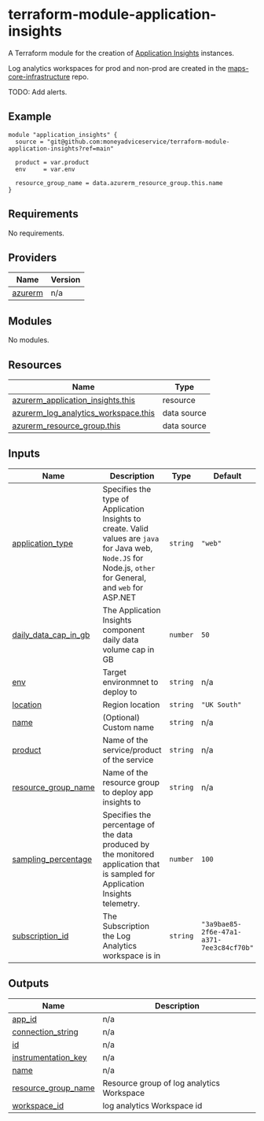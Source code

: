# terraform-module-application-insights
A Terraform module for the creation of [Application Insights](https://learn.microsoft.com/en-us/azure/azure-monitor/app/app-insights-overview) instances.

Log analytics workspaces for prod and non-prod are created in the [maps-core-infrastructure](https://dev.azure.com.mcas.ms/moneyandpensionsservice/MaPS%20Digital/_git/maps-core-infrastructure) repo.

TODO: Add alerts.

## Example

```hcl
module "application_insights" {
  source = "git@github.com:moneyadviceservice/terraform-module-application-insights?ref=main"

  product = var.product
  env     = var.env

  resource_group_name = data.azurerm_resource_group.this.name
}

```

<!-- BEGIN_TF_DOCS -->
## Requirements

No requirements.

## Providers

| Name | Version |
|------|---------|
| <a name="provider_azurerm"></a> [azurerm](#provider\_azurerm) | n/a |

## Modules

No modules.

## Resources

| Name | Type |
|------|------|
| [azurerm_application_insights.this](https://registry.terraform.io/providers/hashicorp/azurerm/latest/docs/resources/application_insights) | resource |
| [azurerm_log_analytics_workspace.this](https://registry.terraform.io/providers/hashicorp/azurerm/latest/docs/data-sources/log_analytics_workspace) | data source |
| [azurerm_resource_group.this](https://registry.terraform.io/providers/hashicorp/azurerm/latest/docs/data-sources/resource_group) | data source |

## Inputs

| Name | Description | Type | Default | Required |
|------|-------------|------|---------|:--------:|
| <a name="input_application_type"></a> [application\_type](#input\_application\_type) | Specifies the type of Application Insights to create. Valid values are `java` for Java web, `Node.JS` for Node.js, `other` for General, and `web` for ASP.NET | `string` | `"web"` | no |
| <a name="input_daily_data_cap_in_gb"></a> [daily\_data\_cap\_in\_gb](#input\_daily\_data\_cap\_in\_gb) | The Application Insights component daily data volume cap in GB | `number` | `50` | no |
| <a name="input_env"></a> [env](#input\_env) | Target environmnet to deploy to | `string` | n/a | yes |
| <a name="input_location"></a> [location](#input\_location) | Region location | `string` | `"UK South"` | no |
| <a name="input_name"></a> [name](#input\_name) | (Optional) Custom name | `string` | n/a | yes |
| <a name="input_product"></a> [product](#input\_product) | Name of the service/product of the service | `string` | n/a | yes |
| <a name="input_resource_group_name"></a> [resource\_group\_name](#input\_resource\_group\_name) | Name of the resource group to deploy app insights to | `string` | n/a | yes |
| <a name="input_sampling_percentage"></a> [sampling\_percentage](#input\_sampling\_percentage) | Specifies the percentage of the data produced by the monitored application that is sampled for Application Insights telemetry. | `number` | `100` | no |
| <a name="input_subscription_id"></a> [subscription\_id](#input\_subscription\_id) | The Subscription the Log Analytics workspace is in | `string` | `"3a9bae85-2f6e-47a1-a371-7ee3c84cf70b"` | no |

## Outputs

| Name | Description |
|------|-------------|
| <a name="output_app_id"></a> [app\_id](#output\_app\_id) | n/a |
| <a name="output_connection_string"></a> [connection\_string](#output\_connection\_string) | n/a |
| <a name="output_id"></a> [id](#output\_id) | n/a |
| <a name="output_instrumentation_key"></a> [instrumentation\_key](#output\_instrumentation\_key) | n/a |
| <a name="output_name"></a> [name](#output\_name) | n/a |
| <a name="output_resource_group_name"></a> [resource\_group\_name](#output\_resource\_group\_name) | Resource group of log analytics Workspace |
| <a name="output_workspace_id"></a> [workspace\_id](#output\_workspace\_id) | log analytics Workspace id |
<!-- END_TF_DOCS -->